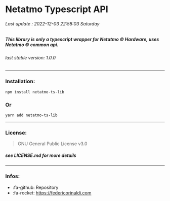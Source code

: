 # Netatmo Typescript API

###### Last update : 2022-12-03 22:58:03 Saturday

##### This library is only a typescript wrapper for Netatmo &copy; Hardware, uses Netatmo &copy; common api. 

###### last stable version: 1.0.0
------------

### Installation:
`npm install netatmo-ts-lib`

###  Or
`yarn add netatmo-ts-lib`


------------

### License:
>  GNU General Public License v3.0 


#####  see LICENSE.md for more details

------------

### Infos:
- :fa-github: Repository
- :fa-rocket: https://federicorinaldi.com